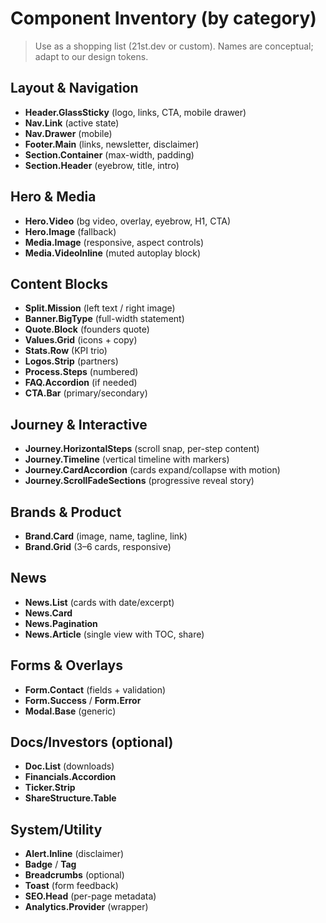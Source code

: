 # Component Inventory (by category)

> Use as a shopping list (21st.dev or custom). Names are conceptual; adapt to our design tokens.

## Layout & Navigation
- **Header.GlassSticky** (logo, links, CTA, mobile drawer)
- **Nav.Link** (active state)
- **Nav.Drawer** (mobile)
- **Footer.Main** (links, newsletter, disclaimer)
- **Section.Container** (max-width, padding)
- **Section.Header** (eyebrow, title, intro)

## Hero & Media
- **Hero.Video** (bg video, overlay, eyebrow, H1, CTA)
- **Hero.Image** (fallback)
- **Media.Image** (responsive, aspect controls)
- **Media.VideoInline** (muted autoplay block)

## Content Blocks
- **Split.Mission** (left text / right image)
- **Banner.BigType** (full-width statement)
- **Quote.Block** (founders quote)
- **Values.Grid** (icons + copy)
- **Stats.Row** (KPI trio)
- **Logos.Strip** (partners)
- **Process.Steps** (numbered)
- **FAQ.Accordion** (if needed)
- **CTA.Bar** (primary/secondary)

## Journey & Interactive
- **Journey.HorizontalSteps** (scroll snap, per-step content)
- **Journey.Timeline** (vertical timeline with markers)
- **Journey.CardAccordion** (cards expand/collapse with motion)
- **Journey.ScrollFadeSections** (progressive reveal story)

## Brands & Product
- **Brand.Card** (image, name, tagline, link)
- **Brand.Grid** (3–6 cards, responsive)

## News
- **News.List** (cards with date/excerpt)
- **News.Card**
- **News.Pagination**
- **News.Article** (single view with TOC, share)

## Forms & Overlays
- **Form.Contact** (fields + validation)
- **Form.Success** / **Form.Error**
- **Modal.Base** (generic)

## Docs/Investors (optional)
- **Doc.List** (downloads)
- **Financials.Accordion**
- **Ticker.Strip**
- **ShareStructure.Table**

## System/Utility
- **Alert.Inline** (disclaimer)
- **Badge** / **Tag**
- **Breadcrumbs** (optional)
- **Toast** (form feedback)
- **SEO.Head** (per-page metadata)
- **Analytics.Provider** (wrapper)
